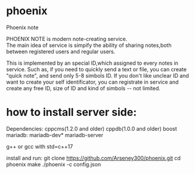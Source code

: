 # phoenix
Phoenix note


PHOENIX NOTE is modern note-creating service.  
The main idea of service is simpify the ability of sharing notes,both between registered users and regular users. 

This is implemented by an special ID,which assigned to every notes in service. 
Such as, if you need to quickly send a text or file, you can create "quick note", and send only 5-8 simbols ID. 
If you don't like unclear ID and want to create your self identificator, you can registrate in service and create any free ID, size of ID and kind of simbols  -- not limited. 


# how to install server side: 
Dependencies: 
cppcms(1.2.0 and older) 
cppdb(1.0.0 and older) 
boost 
mariadb: 
  mariadb-dev* 
  mariadb-server 
  
g++ or gcc  with std=c++17 

install and run: 
git clone https://github.com/Arseney300/phoenix.git 
cd phoenix 
make 
./phoenix -c config.json 


